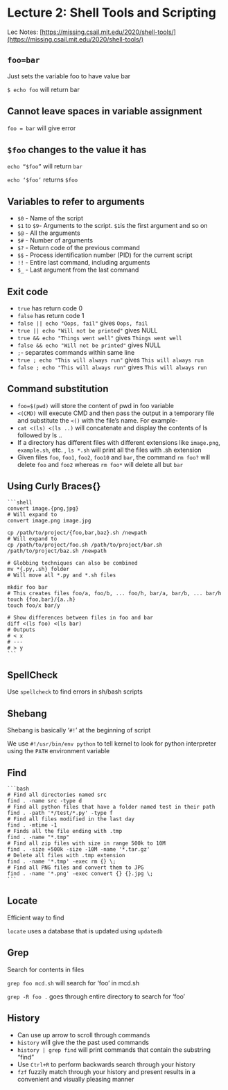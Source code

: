 # Lecture 2: Shell Tools and Scripting

Lec Notes: [https://missing.csail.mit.edu/2020/shell-tools/](https://missing.csail.mit.edu/2020/shell-tools/)

## `foo=bar`

   Just sets the variable foo to have value bar
   
   `$ echo foo` will return bar
    
## Cannot leave spaces in variable assignment
    
   `foo = bar` will give error
    
## `$foo` changes to the value it has
    
  `echo “$foo”` will return `bar`
  
  `echo ‘$foo’` returns `$foo`
    
## Variables to refer to arguments

- `$0` - Name of the script
- `$1` to `$9`- Arguments to the script. `$1`is the first argument and so on
- `$@` - All the arguments
- `$#` - Number of arguments
- `$?` - Return code of the previous command
- `$$` - Process identification number (PID) for the current script
- `!!` - Entire last command, including arguments
- `$_` - Last argument from the last command
    
## Exit code
    
- `true` has return code 0
- `false` has return code 1
- `false || echo "Oops, fail"` gives `Oops, fail`
- `true || echo "Will not be printed"` gives NULL
- `true && echo "Things went well"` gives `Things went well`
- `false && echo "Will not be printed"` gives NULL
- `;`- separates commands within same line
- `true ; echo "This will always run"` gives `This will always run`
- `false ; echo "This will always run"` gives `This will always run`
    
## Command substitution

- `foo=$(pwd)` will store the content of pwd in foo variable
- `<(CMD)` will execute CMD and then pass the output in a temporary file and substitute the `<()` with the file’s name. For example-
- `cat <(ls) <(ls ..)` will concatenate and display the contents of ls followed by ls ..
- If a directory has different files with different extensions like `image.png`, `example.sh`, etc. , `ls *.sh` will print all the files with .sh extension
- Given files `foo`, `foo1`, `foo2`, `foo10` and `bar`, the command `rm foo?` will delete `foo` and `foo2` whereas `rm foo*` will delete all but `bar`
        
## Using Curly Braces{}
    
    ```shell
    convert image.{png,jpg}
    # Will expand to
    convert image.png image.jpg
    
    cp /path/to/project/{foo,bar,baz}.sh /newpath
    # Will expand to
    cp /path/to/project/foo.sh /path/to/project/bar.sh /path/to/project/baz.sh /newpath
    
    # Globbing techniques can also be combined
    mv *{.py,.sh} folder
    # Will move all *.py and *.sh files
    
    mkdir foo bar
    # This creates files foo/a, foo/b, ... foo/h, bar/a, bar/b, ... bar/h
    touch {foo,bar}/{a..h}
    touch foo/x bar/y
    
    # Show differences between files in foo and bar
    diff <(ls foo) <(ls bar)
    # Outputs
    # < x
    # ---
    # > y
    ```
    
## SpellCheck
    
  Use `spellcheck` to find errors in sh/bash scripts
    
## Shebang
    
  Shebang is basically ‘`#!`’ at the beginning of script
    
  We use `#!/usr/bin/env python` to tell kernel to look for python interpreter using the `PATH` environment variable
    
## Find
    
    ```bash
    # Find all directories named src
    find . -name src -type d
    # Find all python files that have a folder named test in their path
    find . -path '*/test/*.py' -type f
    # Find all files modified in the last day
    find . -mtime -1
    # Finds all the file ending with .tmp
    find . -name "*.tmp"
    # Find all zip files with size in range 500k to 10M
    find . -size +500k -size -10M -name '*.tar.gz'
    # Delete all files with .tmp extension
    find . -name '*.tmp' -exec rm {} \;
    # Find all PNG files and convert them to JPG
    find . -name '*.png' -exec convert {} {}.jpg \;
    ```
    
## Locate
    
  Efficient way to find
   
  `locate` uses a database that is updated using `updatedb`
    
## Grep
    
  Search for contents in files

  `grep foo mcd.sh` will search for ‘foo’ in mcd.sh

  `grep -R foo .` goes through entire directory to search for ‘foo’

## History
    
- Can use up arrow to scroll through commands
- `history` will give the the past used commands
- `history | grep find` will print commands that contain the substring “find”
- Use `Ctrl+R` to perform backwards search through your history
- `fzf` fuzzily match through your history and present results in a convenient and visually pleasing manner
